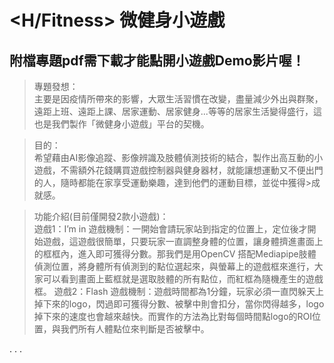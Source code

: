 # <H/Fitness> 微健身小遊戲

<h2>附檔專題pdf需下載才能點開小遊戲Demo影片喔！</h2>

>專題發想：<br>
主要是因疫情所帶來的影響，大眾生活習慣在改變，盡量減少外出與群聚，遠距上班、遠距上課、居家運動、居家健身...等等的居家生活變得盛行，這也是我們製作「微健身小遊戲」平台的契機。

>目的：<br>
希望藉由AI影像追蹤、影像辨識及肢體偵測技術的結合，製作出高互動的小遊戲，不需額外花錢購買遊戲控制器與健身器材，就能讓想運動又不便出門的人，隨時都能在家享受運動樂趣，達到他們的運動目標，並從中獲得>成就感。

>功能介紹(目前僅開發2款小遊戲)：<br>
遊戲1：I’m in
遊戲機制：一開始會請玩家站到指定的位置上，定位後才開始遊戲，這遊戲很簡單，只要玩家一直調整身體的位置，讓身體擠進畫面上的框框內，進入即可獲得分數。那我們是用OpenCV 搭配Mediapipe肢體偵測位置，將身體所有偵測到的點位選起來，與螢幕上的遊戲框來進行，大家可以看到畫面上藍框就是選取肢體的所有點位，而紅框為隨機產生的遊戲框。
遊戲2：Flash
遊戲機制：遊戲時間都為1分鐘，玩家必須一直閃躲天上掉下來的logo，閃過即可獲得分數、被擊中則會扣分，當你閃得越多，logo掉下來的速度也會越來越快。而實作的方法為比對每個時間點logo的ROI位置，與我們所有人體點位來判斷是否被擊中。

.
.
.
